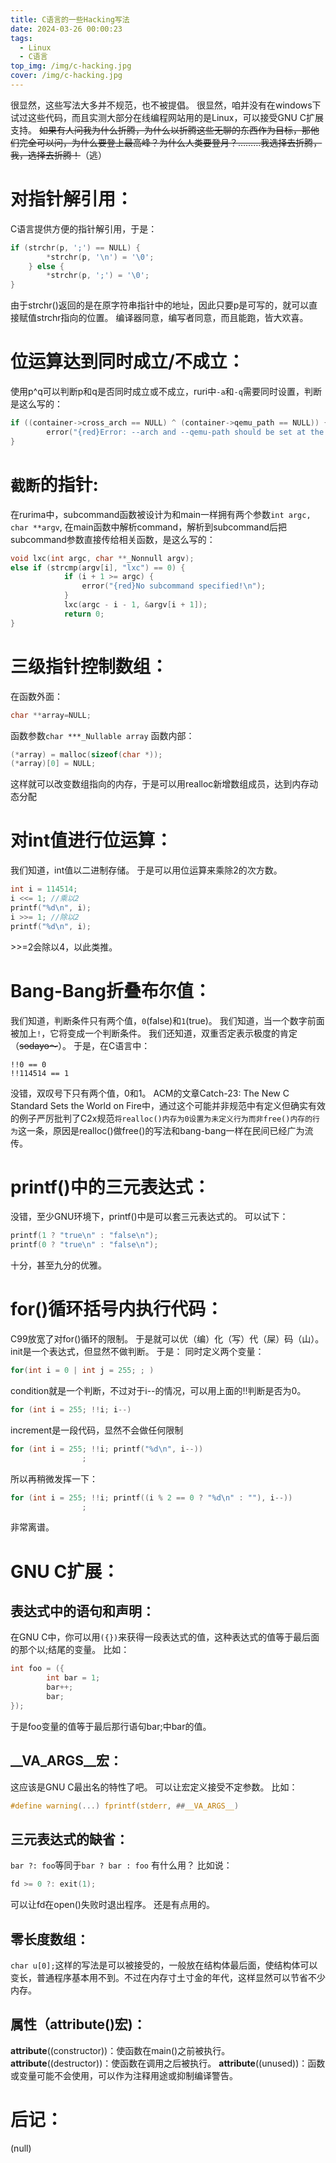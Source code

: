 ```yaml
---
title: C语言的一些Hacking写法
date: 2024-03-26 00:00:23
tags:
  - Linux
  - C语言
top_img: /img/c-hacking.jpg
cover: /img/c-hacking.jpg
---
```

很显然，这些写法大多并不规范，也不被提倡。
很显然，咱并没有在windows下试过这些代码，而且实测大部分在线编程网站用的是Linux，可以接受GNU C扩展支持。
~~如果有人问我为什么折腾，为什么以折腾这些无聊的东西作为目标，那他们完全可以问，为什么要登上最高峰？为什么人类要登月？………我选择去折腾，我，选择去折腾！~~（逃）
# 对指针解引用：
C语言提供方便的指针解引用，于是：
```C
if (strchr(p, ';') == NULL) {
		*strchr(p, '\n') = '\0';
	} else {
		*strchr(p, ';') = '\0';
}
```
由于strchr()返回的是在原字符串指针中的地址，因此只要p是可写的，就可以直接赋值strchr指向的位置。
编译器同意，编写者同意，而且能跑，皆大欢喜。
# 位运算达到同时成立/不成立：
使用p^q可以判断p和q是否同时成立或不成立，ruri中`-a`和`-q`需要同时设置，判断是这么写的：
```C
if ((container->cross_arch == NULL) ^ (container->qemu_path == NULL)) {
		error("{red}Error: --arch and --qemu-path should be set at the same time QwQ\n");
}
```
# `截断`的指针:
在rurima中，subcommand函数被设计为和main一样拥有两个参数`int argc, char **argv`,
在main函数中解析command，解析到subcommand后把subcommand参数直接传给相关函数，是这么写的：
```C
void lxc(int argc, char **_Nonnull argv);
else if (strcmp(argv[i], "lxc") == 0) {
			if (i + 1 >= argc) {
				error("{red}No subcommand specified!\n");
			}
			lxc(argc - i - 1, &argv[i + 1]);
			return 0;
} 
```
# 三级指针控制数组：
在函数外面：
```C
char **array=NULL;
```
函数参数`char ***_Nullable array`
函数内部：
```C
(*array) = malloc(sizeof(char *));
(*array)[0] = NULL;
```
这样就可以改变数组指向的内存，于是可以用realloc新增数组成员，达到内存动态分配
# 对int值进行位运算：
我们知道，int值以二进制存储。
于是可以用位运算来乘除2的次方数。
```C
int i = 114514;
i <<= 1; //乘以2
printf("%d\n", i);
i >>= 1; //除以2
printf("%d\n", i);
```
\>\>=2会除以4，以此类推。
# Bang-Bang折叠布尔值：
我们知道，判断条件只有两个值，`0`(false)和`1`(true)。
我们知道，当一个数字前面被加上`!`，它将变成一个判断条件。
我们还知道，双重否定表示极度的肯定（~~sodayo～~~）。
于是，在C语言中：
```
!!0 == 0
!!114514 == 1
```
没错，双叹号下只有两个值，0和1。
ACM的文章Catch-23: The New C Standard Sets the World on Fire中，通过这个可能并非规范中有定义但确实有效的例子严厉批判了C2x规范`将realloc()内存为0设置为未定义行为而非free()内存的行为`这一条，原因是realloc()做free()的写法和bang-bang一样在民间已经广为流传。
# printf()中的三元表达式：
没错，至少GNU环境下，printf()中是可以套三元表达式的。
可以试下：
```C
printf(1 ? "true\n" : "false\n");
printf(0 ? "true\n" : "false\n");
```
十分，甚至九分的优雅。
# for()循环括号内执行代码：
C99放宽了对for()循环的限制。
于是就可以优（编）化（写）代（屎）码（山）。
init是一个表达式，但显然不做判断。
于是：
同时定义两个变量：
```C
for(int i = 0 | int j = 255; ; )
```
condition就是一个判断，不过对于i--的情况，可以用上面的!!判断是否为0。
```C
for (int i = 255; !!i; i--)
```
increment是一段代码，显然不会做任何限制
```C
for (int i = 255; !!i; printf("%d\n", i--))
                ;
```
所以再稍微发挥一下：
```C
for (int i = 255; !!i; printf((i % 2 == 0 ? "%d\n" : ""), i--))
                ;
```
非常离谱。
# GNU C扩展：
## 表达式中的语句和声明：
在GNU C中，你可以用`({})`来获得一段表达式的值，这种表达式的值等于最后面的那个以;结尾的变量。
比如：
```C
int foo = ({
        int bar = 1;
        bar++;
        bar;
});
```
于是foo变量的值等于最后那行语句bar;中bar的值。
## __VA_ARGS__宏：
这应该是GNU C最出名的特性了吧。
可以让宏定义接受不定参数。
比如：
```C
#define warning(...) fprintf(stderr, ##__VA_ARGS__)
```
## 三元表达式的缺省：
`bar ?: foo`等同于`bar ? bar : foo`
有什么用？
比如说：
```C
fd >= 0 ?: exit(1);
```
可以让fd在open()失败时退出程序。
还是有点用的。
## 零长度数组：
`char u[0];`这样的写法是可以被接受的，一般放在结构体最后面，使结构体可以变长，普通程序基本用不到。不过在内存寸土寸金的年代，这样显然可以节省不少内存。
## 属性（__attribute__()宏)：
__attribute__((constructor))：使函数在main()之前被执行。
__attribute__((destructor))：使函数在调用之后被执行。
__attribute__((unused))：函数或变量可能不会使用，可以作为注释用途或抑制编译警告。
# 后记：
(null)